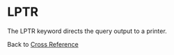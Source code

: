 # LPTR  

<PageHeader />

The LPTR keyword directs the query output to a printer.

Back to [Cross Reference](./../README.md)

<PageFooter />
